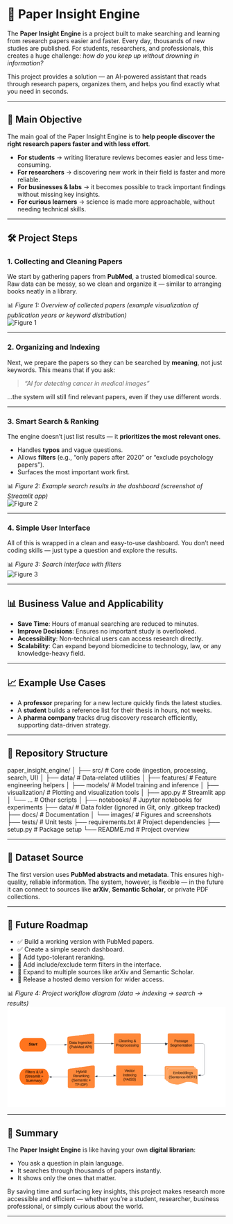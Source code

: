 # 📄 Paper Insight Engine  

The **Paper Insight Engine** is a project built to make searching and learning from research papers easier and faster. Every day, thousands of new studies are published. For students, researchers, and professionals, this creates a huge challenge: *how do you keep up without drowning in information?*  

This project provides a solution — an AI-powered assistant that reads through research papers, organizes them, and helps you find exactly what you need in seconds.  

---

## 🎯 Main Objective  

The main goal of the Paper Insight Engine is to **help people discover the right research papers faster and with less effort**.  

- **For students** → writing literature reviews becomes easier and less time-consuming.  
- **For researchers** → discovering new work in their field is faster and more reliable.  
- **For businesses & labs** → it becomes possible to track important findings without missing key insights.  
- **For curious learners** → science is made more approachable, without needing technical skills.  

---

## 🛠 Project Steps  

### 1. Collecting and Cleaning Papers  
We start by gathering papers from **PubMed**, a trusted biomedical source. Raw data can be messy, so we clean and organize it — similar to arranging books neatly in a library.  

📊 *Figure 1: Overview of collected papers (example visualization of publication years or keyword distribution)*  
![Figure 1](docs/images/figure1_publication_overview.png)  

---

### 2. Organizing and Indexing  
Next, we prepare the papers so they can be searched by **meaning**, not just keywords. This means that if you ask:  

> *“AI for detecting cancer in medical images”*  

…the system will still find relevant papers, even if they use different words.  

---

### 3. Smart Search & Ranking  
The engine doesn’t just list results — it **prioritizes the most relevant ones**.  
- Handles **typos** and vague questions.  
- Allows **filters** (e.g., “only papers after 2020” or “exclude psychology papers”).  
- Surfaces the most important work first.  

📊 *Figure 2: Example search results in the dashboard (screenshot of Streamlit app)*  
![Figure 2](docs/images/figure2_search_results.png)  

---

### 4. Simple User Interface  
All of this is wrapped in a clean and easy-to-use dashboard. You don’t need coding skills — just type a question and explore the results.  

📊 *Figure 3: Search interface with filters*  
![Figure 3](docs/images/figure3_ui_filters.png)  

---

## 📊 Business Value and Applicability  

- **Save Time**: Hours of manual searching are reduced to minutes.  
- **Improve Decisions**: Ensures no important study is overlooked.  
- **Accessibility**: Non-technical users can access research directly.  
- **Scalability**: Can expand beyond biomedicine to technology, law, or any knowledge-heavy field.  

---

## 📈 Example Use Cases  

- A **professor** preparing for a new lecture quickly finds the latest studies.  
- A **student** builds a reference list for their thesis in hours, not weeks.  
- A **pharma company** tracks drug discovery research efficiently, supporting data-driven strategy.  

---

## 📂 Repository Structure  
paper_insight_engine/
│
├── src/ # Core code (ingestion, processing, search, UI)
│ ├── data/ # Data-related utilities
│ ├── features/ # Feature engineering helpers
│ ├── models/ # Model training and inference
│ ├── visualization/ # Plotting and visualization tools
│ ├── app.py # Streamlit app
│ └── ... # Other scripts
│
├── notebooks/ # Jupyter notebooks for experiments
├── data/ # Data folder (ignored in Git, only .gitkeep tracked)
├── docs/ # Documentation
│ └── images/ # Figures and screenshots
├── tests/ # Unit tests
├── requirements.txt # Project dependencies
├── setup.py # Package setup
└── README.md # Project overview



---

## 📑 Dataset Source  

The first version uses **PubMed abstracts and metadata**. This ensures high-quality, reliable information. The system, however, is flexible — in the future it can connect to sources like **arXiv**, **Semantic Scholar**, or private PDF collections.  

---

## 🔮 Future Roadmap  

- ✅ Build a working version with PubMed papers.  
- ✅ Create a simple search dashboard.  
- 🔲 Add typo-tolerant reranking.  
- 🔲 Add include/exclude term filters in the interface.  
- 🔲 Expand to multiple sources like arXiv and Semantic Scholar.  
- 🔲 Release a hosted demo version for wider access.  

📊 *Figure 4: Project workflow diagram (data → indexing → search → results)*  
![Figure 4](docs/images/figure4_workflow.png)  

---

## 📜 Summary  

The **Paper Insight Engine** is like having your own **digital librarian**:  
- You ask a question in plain language.  
- It searches through thousands of papers instantly.  
- It shows only the ones that matter.  

By saving time and surfacing key insights, this project makes research more accessible and efficient — whether you’re a student, researcher, business professional, or simply curious about the world.  

---


